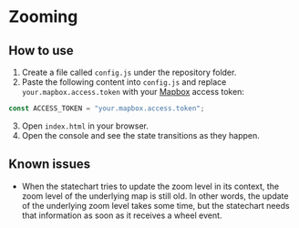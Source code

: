 # Zooming

## How to use

1. Create a file called `config.js` under the repository folder.
2. Paste the following content into `config.js` and replace `your.mapbox.access.token` with your [Mapbox](https://www.mapbox.com/) access token:
```javascript
const ACCESS_TOKEN = "your.mapbox.access.token";
```
3. Open `index.html` in your browser.
4. Open the console and see the state transitions as they happen.

## Known issues

- When the statechart tries to update the zoom level in its context, the zoom level of the underlying map is still old. In other words, the update of the underlying zoom level takes some time, but the statechart needs that information as soon as it receives a wheel event.
